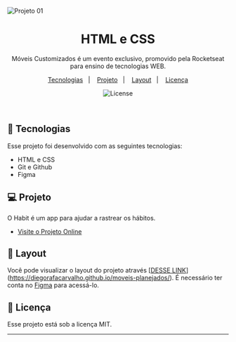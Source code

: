 ![Projeto 01](https://github.com/diegorafacarvalho/moveis-planejados/assets/116193697/7778500d-866c-4084-9054-0220b5b0df27)

<h1 align="center"> HTML e CSS </h1>
<p align="center">
Móveis Customizados é um evento exclusivo, promovido pela Rocketseat para ensino de tecnologias WEB. <br/>

<p align="center">
  <a href="#-tecnologias">Tecnologias</a>&nbsp;&nbsp;&nbsp;|&nbsp;&nbsp;&nbsp;
  <a href="#-projeto">Projeto</a>&nbsp;&nbsp;&nbsp;|&nbsp;&nbsp;&nbsp;
  <a href="#-layout">Layout</a>&nbsp;&nbsp;&nbsp;|&nbsp;&nbsp;&nbsp;
  <a href="#memo-licença">Licença</a>
</p>

<p align="center">
  <img alt="License" src="https://img.shields.io/static/v1?label=license&message=MIT&color=49AA26&labelColor=000000">
</p>

<br>



## 🚀 Tecnologias

Esse projeto foi desenvolvido com as seguintes tecnologias:

- HTML e CSS
- Git e Github
- Figma

## 💻 Projeto

O Habit é um app para ajudar a rastrear os hábitos.

- [Visite o Projeto Online](http://SaymonRezendeX.github.io/moveis-customizados)

## 🔖 Layout

Você pode visualizar o layout do projeto através [[DESSE LINK](https://www.figma.com/file/N4fR6GVDysoS4mSBk9yCET/Explorer---Projeto-01-(Copy)?type=design&t=CFqgPTjBllIBxXWs-6)](https://diegorafacarvalho.github.io/moveis-planejados/). É necessário ter conta no [Figma](https://figma.com) para acessá-lo.

## :memo: Licença

Esse projeto está sob a licença MIT.

---
